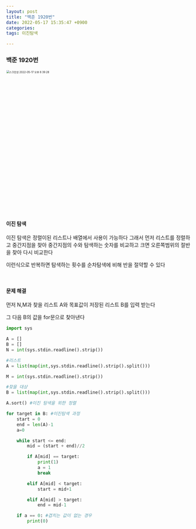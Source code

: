 ```yaml
---
layout: post
title: "백준 1920번"
date: 2022-05-17 15:35:47 +0900
categories:
tags: 이진탐색

---
```


### 백준 1920번

<img title="" src="https://user-images.githubusercontent.com/80758613/168802957-9a47c238-053f-40a6-a6cb-5223f26078aa.png" alt="스크린샷 2022-05-17 오후 8 39 28" style="zoom:50%;" data-align="right" width="715">

&nbsp;

#### 이진 탐색

이진 탐색은 정렬이된 리스트나 배열에서 사용이 가능하다 그래서 먼저 리스트를 정렬하고 중간지점을 찾아 중간지점의 수와 탐색하는 숫자를 비교하고 크면 오른쪽범위의 절반을 찾아 다시 비교한다

이런식으로 반복하면 탐색하는 횟수를 순차탐색에 비해 반을 절약할 수 있다

&nbsp;

#### 문제 해결

먼저 N,M과 찾을 리스트 A와 목표값이 저장된 리스트 B를 입력 받는다

그 다음 B의 값을 for문으로 찾아낸다

```python
import sys

A = []
B = []
N = int(sys.stdin.readline().strip())

#리스트
A = list(map(int,sys.stdin.readline().strip().split()))

M = int(sys.stdin.readline().strip())

#찾을 대상
B = list(map(int,sys.stdin.readline().strip().split()))

A.sort() #이진 탐색을 위한 정렬

for target in B: #이진탐색 과정
    start = 0
    end = len(A)-1
    a=0

    while start <= end:
        mid = (start + end)//2

        if A[mid] == target:
            print(1)
            a = 1
            break

        elif A[mid] < target:
            start = mid+1

        elif A[mid] > target:
            end = mid-1

    if a == 0: #겹치는 값이 없는 경우
        print(0)
```
